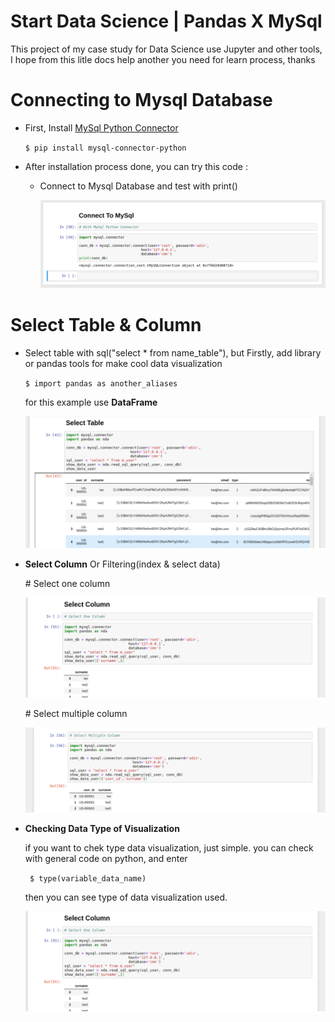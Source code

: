 # Start Data Science | Pandas X MySql
<p> This project of my case study for Data Science use Jupyter and other tools, I hope from this litle docs help another you need for learn process, thanks</p>

# Connecting to Mysql Database

<ul>
    <li>
        <p>First, Install <a href="https://dev.mysql.com/doc/connector-python/en/connector-python-installation.html">MySql Python Connector</a> 
        </p>
        <code>$ pip install mysql-connector-python</code> 
    </li>
    <li>
        <p>After installation process done, you can try this code : </p>
        <ul>
            <li>
                <p>Connect to Mysql Database and test with print()</p>
                <img src="./preview/connect_to_mysql.png">
            </li>
        </ul>
    </li>
</ul>

# Select Table & Column

<ul>
    <li>
        <p>
            Select table with sql("select * from name_table"), but Firstly, add library or pandas tools for make cool data visualization
        </p>
        <code>$ import pandas as another_aliases</code>
        <p>for this example use <b>DataFrame</b></p>
        <img src="./preview/select_table_preview_with_pandas.png">
    </li>
    <li>
        <p><b>Select Column</b> Or Filtering(index & select data)</p>
        <p>
            # Select one column
        </p>
        <img src="./preview/select_column_as_name_column.png">
        <br>
        <p>
            # Select multiple column
        </p>
            <img src="./preview/select_multiple_column.png">
    </li>
    <li>
        <p><b>Checking Data Type of Visualization</b></p>
        <p>
            if you want to chek type data visualization, just simple. you can check with general code on python, 
            and enter
        </p>
        <code> $ type(variable_data_name)</code>
        <p>then you can see type of data visualization used.</p>
        <img src="./preview/select_column_as_name_column.png">
    </li>
</ul>


